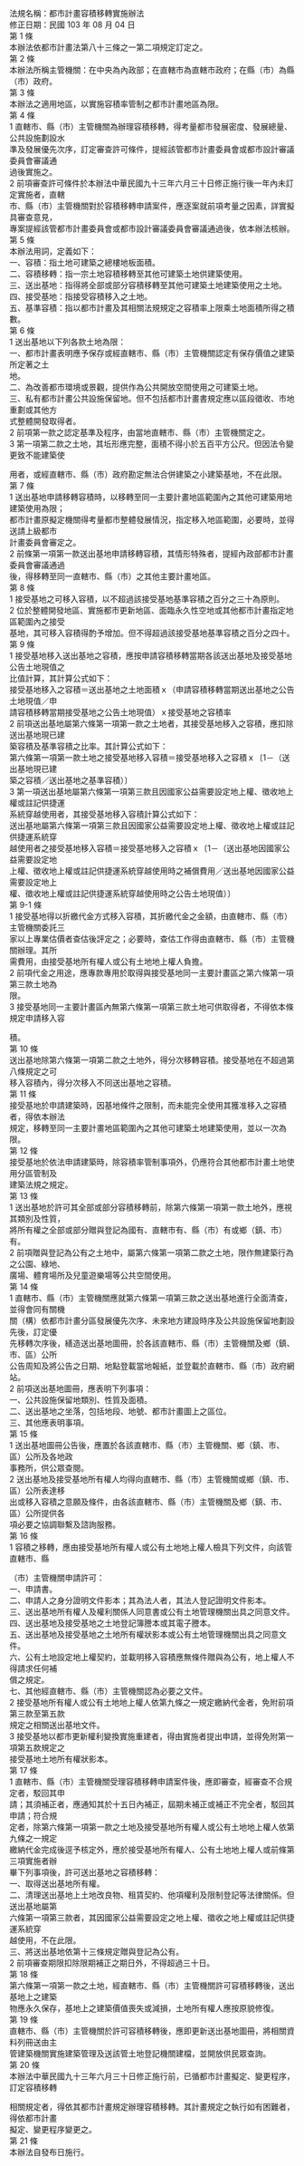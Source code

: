 法規名稱：都市計畫容積移轉實施辦法  
修正日期：民國 103 年 08 月 04 日  
第 1 條  
本辦法依都市計畫法第八十三條之一第二項規定訂定之。  
第 2 條  
本辦法所稱主管機關：在中央為內政部；在直轄市為直轄市政府；在縣（市）為縣（市）政府。  
第 3 條  
本辦法之適用地區，以實施容積率管制之都市計畫地區為限。  
第 4 條  
1 直轄市、縣（市）主管機關為辦理容積移轉，得考量都市發展密度、發展總量、公共設施劃設水  
準及發展優先次序，訂定審查許可條件，提經該管都市計畫委員會或都市設計審議委員會審議通  
過後實施之。  
2 前項審查許可條件於本辦法中華民國九十三年六月三十日修正施行後一年內未訂定實施者，直轄  
市、縣（市）主管機關對於容積移轉申請案件，應逐案就前項考量之因素，詳實擬具審查意見，  
專案提經該管都市計畫委員會或都市設計審議委員會審議通過後，依本辦法核辦。  
第 5 條  
本辦法用詞，定義如下：  
一、容積：指土地可建築之總樓地板面積。  
二、容積移轉：指一宗土地容積移轉至其他可建築土地供建築使用。  
三、送出基地：指得將全部或部分容積移轉至其他可建築土地建築使用之土地。  
四、接受基地：指接受容積移入之土地。  
五、基準容積：指以都市計畫及其相關法規規定之容積率上限乘土地面積所得之積數。  
第 6 條  
1 送出基地以下列各款土地為限：  
一、都市計畫表明應予保存或經直轄市、縣（市）主管機關認定有保存價值之建築所定著之土  
地。  
二、為改善都市環境或景觀，提供作為公共開放空間使用之可建築土地。  
三、私有都市計畫公共設施保留地。但不包括都市計畫書規定應以區段徵收、市地重劃或其他方  
式整體開發取得者。  
2 前項第一款之認定基準及程序，由當地直轄市、縣（市）主管機關定之。  
3 第一項第二款之土地，其坵形應完整，面積不得小於五百平方公尺。但因法令變更致不能建築使  


用者，或經直轄市、縣（市）政府勘定無法合併建築之小建築基地，不在此限。  
第 7 條  
1 送出基地申請移轉容積時，以移轉至同一主要計畫地區範圍內之其他可建築用地建築使用為限；  
都市計畫原擬定機關得考量都市整體發展情況，指定移入地區範圍，必要時，並得送請上級都市  
計畫委員會審定之。  
2 前條第一項第一款送出基地申請移轉容積，其情形特殊者，提經內政部都市計畫委員會審議通過  
後，得移轉至同一直轄市、縣（市）之其他主要計畫地區。  
第 8 條  
1 接受基地之可移入容積，以不超過該接受基地基準容積之百分之三十為原則。  
2 位於整體開發地區、實施都市更新地區、面臨永久性空地或其他都市計畫指定地區範圍內之接受  
基地，其可移入容積得酌予增加。但不得超過該接受基地基準容積之百分之四十。  
第 9 條  
1 接受基地移入送出基地之容積，應按申請容積移轉當期各該送出基地及接受基地公告土地現值之  
比值計算，其計算公式如下：  
接受基地移入之容積＝送出基地之土地面積ｘ（申請容積移轉當期送出基地之公告土地現值／申  
請容積移轉當期接受基地之公告土地現值）ｘ接受基地之容積率  
2 前項送出基地屬第六條第一項第一款之土地者，其接受基地移入之容積，應扣除送出基地現已建  
築容積及基準容積之比率。其計算公式如下：  
第六條第一項第一款土地之接受基地移入容積＝接受基地移入之容積ｘ〔1－（送出基地現已建  
築之容積／送出基地之基準容積）〕  
3 第一項送出基地屬第六條第一項第三款且因國家公益需要設定地上權、徵收地上權或註記供捷運  
系統穿越使用者，其接受基地移入容積計算公式如下：  
送出基地屬第六條第一項第三款且因國家公益需要設定地上權、徵收地上權或註記供捷運系統穿  
越使用者之接受基地移入容積＝接受基地移入之容積ｘ〔1－（送出基地因國家公益需要設定地  
上權、徵收地上權或註記供捷運系統穿越使用時之補償費用／送出基地因國家公益需要設定地上  
權、徵收地上權或註記供捷運系統穿越使用時之公告土地現值）〕  
第 9-1 條  
1 接受基地得以折繳代金方式移入容積，其折繳代金之金額，由直轄市、縣（市）主管機關委託三  
家以上專業估價者查估後評定之；必要時，查估工作得由直轄市、縣（市）主管機關辦理。其所  
需費用，由接受基地所有權人或公有土地地上權人負擔。  
2 前項代金之用途，應專款專用於取得與接受基地同一主要計畫區之第六條第一項第三款土地為  
限。  
3 接受基地同一主要計畫區內無第六條第一項第三款土地可供取得者，不得依本條規定申請移入容  


積。  
第 10 條  
送出基地除第六條第一項第二款之土地外，得分次移轉容積。接受基地在不超過第八條規定之可  
移入容積內，得分次移入不同送出基地之容積。  
第 11 條  
接受基地於申請建築時，因基地條件之限制，而未能完全使用其獲准移入之容積者，得依本辦法  
規定，移轉至同一主要計畫地區範圍內之其他可建築土地建築使用，並以一次為限。  
第 12 條  
接受基地於依法申請建築時，除容積率管制事項外，仍應符合其他都市計畫土地使用分區管制及  
建築法規之規定。  
第 13 條  
1 送出基地於許可其全部或部分容積移轉前，除第六條第一項第一款土地外，應視其類別及性質，  
將所有權之全部或部分贈與登記為國有、直轄市有、縣（市）有或鄉（鎮、市）有。  
2 前項贈與登記為公有之土地中，屬第六條第一項第二款之土地，限作無建築行為之公園、綠地、  
廣場、體育場所及兒童遊樂場等公共空間使用。  
第 14 條  
1 直轄市、縣（市）主管機關應就第六條第一項第三款之送出基地進行全面清查，並得會同有關機  
關（構）依都市計畫分區發展優先次序、未來地方建設時序及公共設施保留地劃設先後，訂定優  
先移轉次序後，繕造送出基地圖冊，於各該直轄市、縣（市）主管機關及鄉（鎮、市、區）公所  
公告周知及將公告之日期、地點登載當地報紙，並登載於直轄市、縣（市）政府網站。  
2 前項送出基地圖冊，應表明下列事項：  
一、公共設施保留地類別、性質及面積。  
二、送出基地之坐落，包括地段、地號、都市計畫圖上之區位。  
三、其他應表明事項。  
第 15 條  
1 送出基地圖冊公告後，應置於各該直轄市、縣（市）主管機關、鄉（鎮、市、區）公所及各地政  
事務所，供公眾查閱。  
2 送出基地及接受基地所有權人均得向直轄市、縣（市）主管機關或鄉（鎮、市、區）公所表達移  
出或移入容積之意願及條件，由各該直轄市、縣（市）主管機關及鄉（鎮、市、區）公所提供各  
項必要之協調聯繫及諮詢服務。  
第 16 條  
1 容積之移轉，應由接受基地所有權人或公有土地地上權人檢具下列文件，向該管直轄市、縣  


（市）主管機關申請許可：  
一、申請書。  
二、申請人之身分證明文件影本；其為法人者，其法人登記證明文件影本。  
三、送出基地所有權人及權利關係人同意書或公有土地管理機關出具之同意文件。  
四、送出基地及接受基地之土地登記簿謄本或其電子謄本。  
五、送出基地及接受基地之土地所有權狀影本或公有土地管理機關出具之同意文件。  
六、公有土地設定地上權契約，並載明移入容積應無條件贈與為公有，地上權人不得請求任何補  
償之規定。  
七、其他經直轄市、縣（市）主管機關認為必要之文件。  
2 接受基地所有權人或公有土地地上權人依第九條之一規定繳納代金者，免附前項第三款至第五款  
規定之相關送出基地文件。  
3 接受基地以都市更新權利變換實施重建者，得由實施者提出申請，並得免附第一項第五款規定之  
接受基地土地所有權狀影本。  
第 17 條  
1 直轄市、縣（市）主管機關受理容積移轉申請案件後，應即審查，經審查不合規定者，駁回其申  
請；其須補正者，應通知其於十五日內補正，屆期未補正或補正不完全者，駁回其申請；符合規  
定者，除第六條第一項第一款之土地及接受基地所有權人或公有土地地上權人依第九條之一規定  
繳納代金完成後逕予核定外，應於接受基地所有權人、公有土地地上權人或前條第三項實施者辦  
畢下列事項後，許可送出基地之容積移轉：  
一、取得送出基地所有權。  
二、清理送出基地上土地改良物、租賃契約、他項權利及限制登記等法律關係。但送出基地屬第  
六條第一項第三款者，其因國家公益需要設定之地上權、徵收之地上權或註記供捷運系統穿  
越使用，不在此限。  
三、將送出基地依第十三條規定贈與登記為公有。  
2 前項審查期限扣除限期補正之期日外，不得超過三十日。  
第 18 條  
第六條第一項第一款之土地，經直轄市、縣（市）主管機關許可容積移轉後，送出基地上之建築  
物應永久保存，基地上之建築價值喪失或減損，土地所有權人應按原貌修復。  
第 19 條  
直轄市、縣（市）主管機關於許可容積移轉後，應即更新送出基地圖冊，將相關資料列冊送由主  
管建築機關實施建築管理及送該管土地登記機關建檔，並開放供民眾查詢。  
第 20 條  
本辦法中華民國九十三年六月三十日修正施行前，已循都市計畫擬定、變更程序，訂定容積移轉  


相關規定者，得依其都市計畫規定辦理容積移轉。其計畫規定之執行如有困難者，得依都市計畫  
擬定、變更程序變更之。  
第 21 條  
本辦法自發布日施行。  


